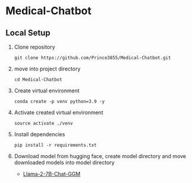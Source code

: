 # Medical-Chatbot

## Local Setup

1. Clone repository
    ```
    git clone https://github.com/Prince3855/Medical-Chatbot.git
    ```

2. move into project directory
    ```
    cd Medical-Chatbot
    ```

3. Create virtual environment
    ```
    conda create -p venv python=3.9 -y
    ```

4. Activate created virtual environment
    ```
    source activate ./venv
    ```

5. Install dependencies
    ```
    pip install -r requirements.txt
    ```

6. Download model from hugging face, create model directory and move downloaded models into model directory
    - [Llama-2-7B-Chat-GGM](https://huggingface.co/TheBloke/Llama-2-7B-Chat-GGML/resolve/main/llama-2-7b-chat.ggmlv3.q4_0.bin?download=true)